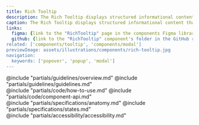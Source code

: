 ```yaml
---
title: Rich Tooltip
description: The Rich Tooltip displays structured informational content that is non-essential to the user completing a task.
caption: The Rich Tooltip displays structured informational content that is non-essential to the user completing a task.
links:
  figma: {link to the "RichTooltip" page in the components Figma library}
  github: {link to the "RichTooltip" component's folder in the GitHub repo}
related: ['components/tooltip', 'components/modal']
previewImage: assets/illustrations/components/rich-tooltip.jpg
navigation:
  keywords: ['popover', 'popup', 'modal']
---
```


<section data-tab="Guidelines">
  @include "partials/guidelines/overview.md"
  @include "partials/guidelines/guidelines.md"
</section>

<section data-tab="Code">
  @include "partials/code/how-to-use.md"
  @include "partials/code/component-api.md"
</section>

<section data-tab="Specifications">
  @include "partials/specifications/anatomy.md"
  @include "partials/specifications/states.md"
</section>

<section data-tab="Accessibility">
  @include "partials/accessibility/accessibility.md"
</section>